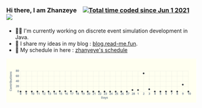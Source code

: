 ### Hi there, I am Zhanzeye  &ensp; <a  href="https://wakatime.com/@5e21ac77-6ea6-4a5d-a8ca-f57ccedd5a0e"><img  src="https://wakatime.com/badge/user/5e21ac77-6ea6-4a5d-a8ca-f57ccedd5a0e.svg" alt="Total time coded since Jun 1 2021" /></a> <img  src="https://visitor-badge.laobi.icu//badge?page_id=zhanyeye" />

- 👨‍💻 I'm currently working on discrete event simulation development in Java.
- 🔭 I share my ideas in my blog : [blog.read-me.fun](https://blog.read-me.fun).
- 🎃 My schedule in here : [zhanyeye's schedule](https://github.com/users/zhanyeye/projects/4/views/1)
<!-- <details>
 <summary> 😇 <b>My Github Stats</b>: </summary>
 <br/>
 
  <img align="center" height="130px" src="https://github-readme-stats.vercel.app/api?username=zhanyeye&count_private=true&hide=issues&line_height=24" />
  <img align="center" height="130px" src="https://github-readme-stats.vercel.app/api/top-langs/?username=zhanyeye&layout=compact" />
 
</details> -->

![zhanyeye's github activity graph](https://raw.githubusercontent.com/zhanyeye/zhanyeye/output/github-graph.svg)

<!-- Here are some ideas to get you started:

- 🔭 I’m currently working on ...
- 🌱 I’m currently learning ...
- 👯 I’m looking to collaborate on ...
- 🤔 I’m looking for help with ...
- 💬 Ask me about ...
- 📫 How to reach me: ...
- 😄 Pronouns: ...
- ⚡ Fun fact: ... -->
